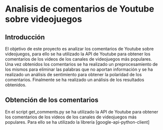 # Analisis de comentarios de Youtube sobre videojuegos
## Introducción
El objetivo de este proyecto es analizar los comentarios de Youtube sobre videojuegos, para ello se ha utilizado la API de Youtube para obtener los comentarios de los videos de los canales de videojuegos más populares. Una vez obtenidos los comentarios se ha realizado un preprocesamiento de los mismos para eliminar las palabras que no aportan información y se ha realizado un análisis de sentimiento para obtener la polaridad de los comentarios. Finalmente se ha realizado un análisis de los resultados obtenidos.

## Obtención de los comentarios
En el script get_comments.py se ha utilizado la API de Youtube para obtener los comentarios de los videos de los canales de videojuegos más populares. Para ello se ha utilizado la librería [google-api-python-client]